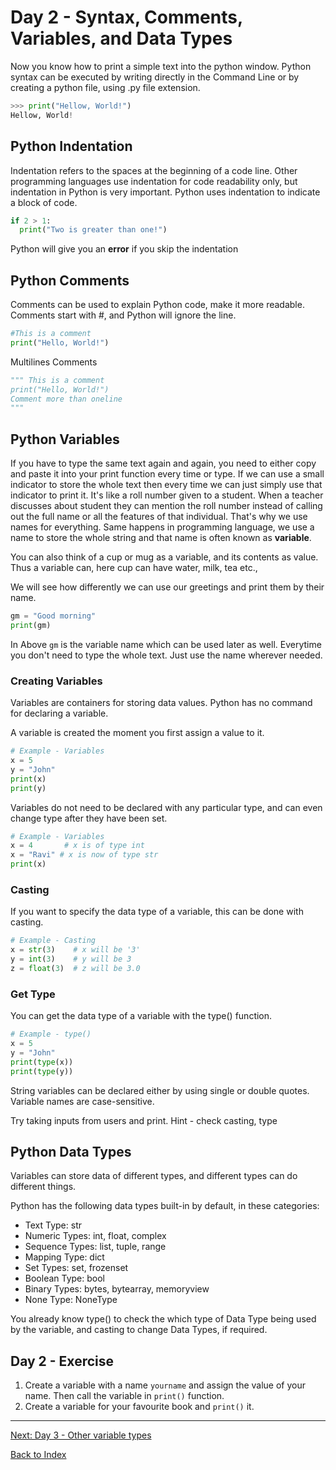 
# Day 2 - Syntax, Comments, Variables, and Data Types

Now you know how to print a simple text into the python window. Python syntax can be executed by writing directly in the Command Line or by creating a python file, using .py file extension.
```python
>>> print("Hellow, World!")
Hellow, World!
```
## Python Indentation
Indentation refers to the spaces at the beginning of a code line. Other programming languages use indentation for code readability only, but indentation in Python is very important. Python uses indentation to indicate a block of code.

```python
if 2 > 1:
  print("Two is greater than one!")
```
Python will give you an **error** if you skip the indentation

## Python Comments
Comments can be used to explain Python code, make it more readable. Comments start with #, and Python will ignore the line. 
```python
#This is a comment
print("Hello, World!")
```
Multilines Comments 
```python
""" This is a comment
print("Hello, World!")
Comment more than oneline
"""
```
## Python Variables

 If you have to type the same text again and again, you need to either copy and paste it into your print function every time or type. If we can use a small indicator to store the whole text then every time we can just simply use that indicator to print it. It's like a roll number given to a student. When a teacher discusses about student they can mention the roll number instead of calling out the full name or all the features of that individual. That's why we use names for everything. Same happens in programming language, we use a name to store the whole string and that name is often known as **variable**.

You can also think of a cup or mug as a variable, and its contents as value. Thus a variable can, here cup can have water, milk, tea etc.,

We will see how differently we can use our greetings and print them by their name.

```python
gm = "Good morning"
print(gm)
```

In Above `gm` is the variable name which can be used later as well. Everytime you don't need to type the whole text. Just use the name wherever needed.  

### Creating Variables
Variables are containers for storing data values. Python has no command for declaring a variable.

A variable is created the moment you first assign a value to it.
```python
# Example - Variables
x = 5
y = "John"
print(x)
print(y)
```
Variables do not need to be declared with any particular type, and can even change type after they have been set.
```python
# Example - Variables
x = 4       # x is of type int
x = "Ravi" # x is now of type str
print(x)
```

### Casting
If you want to specify the data type of a variable, this can be done with casting.
```python
# Example - Casting
x = str(3)    # x will be '3'
y = int(3)    # y will be 3
z = float(3)  # z will be 3.0
```
### Get Type
You can get the data type of a variable with the type() function.
```python
# Example - type()
x = 5
y = "John"
print(type(x))
print(type(y))
```
String variables can be declared either by using single or double quotes. Variable names are case-sensitive.

Try taking inputs from users and print. Hint - check casting, type

## Python Data Types
Variables can store data of different types, and different types can do different things.

Python has the following data types built-in by default, in these categories:

- Text Type:	str
- Numeric Types:	int, float, complex
- Sequence Types:	list, tuple, range
- Mapping Type:	dict
- Set Types:	set, frozenset
- Boolean Type:	bool
- Binary Types:	bytes, bytearray, memoryview
- None Type:	NoneType

You already know type() to check the which type of Data Type being used by the variable, and casting to change Data Types, if required. 


## Day 2 - Exercise

1. Create a variable with a name `yourname` and assign the value of your name. Then call the variable in `print()` function.
2. Create a variable for your favourite book and `print()` it.


---
[Next: Day 3 - Other variable types](03-day03.md)

[Back to Index](index.md)
